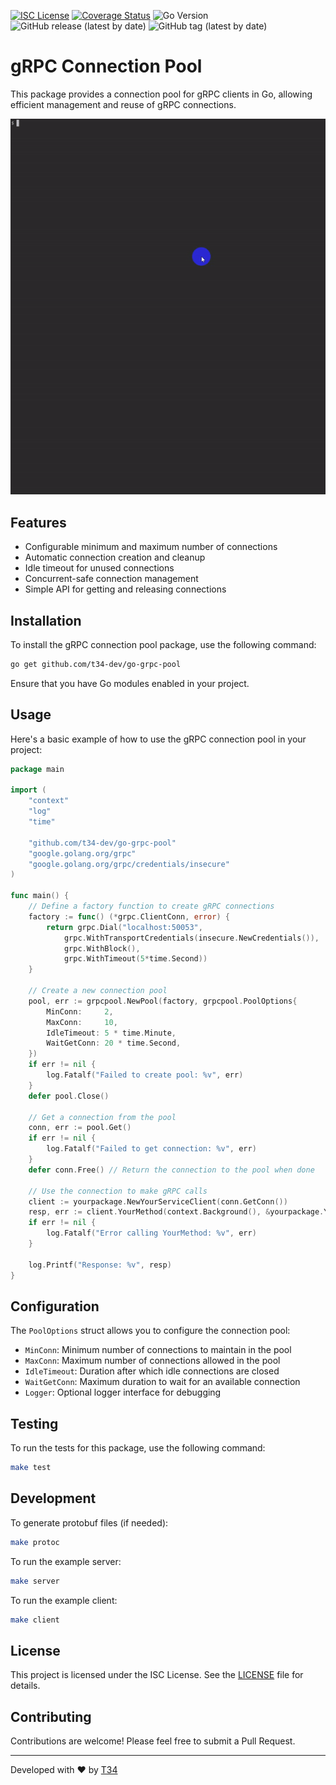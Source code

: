 [![ISC License](http://img.shields.io/badge/license-ISC-blue.svg)](http://copyfree.org)
[![Coverage Status](https://coveralls.io/repos/github/t34-dev/go-grpc-pool/badge.svg?branch=main&ver=1727970162)](https://coveralls.io/github/t34-dev/go-grpc-pool?branch=main&ver=1727970162)
![Go Version](https://img.shields.io/badge/Go-1.22-blue?logo=go&ver=1727970162)
![GitHub release (latest by date)](https://img.shields.io/github/v/release/t34-dev/go-grpc-pool?ver=1727970162)
![GitHub tag (latest by date)](https://img.shields.io/github/v/tag/t34-dev/go-grpc-pool?sort=semver&style=flat&logo=git&logoColor=white&label=Latest%20Version&color=blue&ver=1727970162)

# gRPC Connection Pool

This package provides a connection pool for gRPC clients in Go, allowing efficient management and reuse of gRPC connections.

![TypeScript WebSocket Client Logo](./example.gif)

## Features

- Configurable minimum and maximum number of connections
- Automatic connection creation and cleanup
- Idle timeout for unused connections
- Concurrent-safe connection management
- Simple API for getting and releasing connections

## Installation

To install the gRPC connection pool package, use the following command:

```bash
go get github.com/t34-dev/go-grpc-pool
```

Ensure that you have Go modules enabled in your project.

## Usage

Here's a basic example of how to use the gRPC connection pool in your project:

```go
package main

import (
	"context"
	"log"
	"time"

	"github.com/t34-dev/go-grpc-pool"
	"google.golang.org/grpc"
	"google.golang.org/grpc/credentials/insecure"
)

func main() {
	// Define a factory function to create gRPC connections
	factory := func() (*grpc.ClientConn, error) {
		return grpc.Dial("localhost:50053",
			grpc.WithTransportCredentials(insecure.NewCredentials()),
			grpc.WithBlock(),
			grpc.WithTimeout(5*time.Second))
	}

	// Create a new connection pool
	pool, err := grpcpool.NewPool(factory, grpcpool.PoolOptions{
		MinConn:     2,
		MaxConn:     10,
		IdleTimeout: 5 * time.Minute,
		WaitGetConn: 20 * time.Second,
	})
	if err != nil {
		log.Fatalf("Failed to create pool: %v", err)
	}
	defer pool.Close()

	// Get a connection from the pool
	conn, err := pool.Get()
	if err != nil {
		log.Fatalf("Failed to get connection: %v", err)
	}
	defer conn.Free() // Return the connection to the pool when done

	// Use the connection to make gRPC calls
	client := yourpackage.NewYourServiceClient(conn.GetConn())
	resp, err := client.YourMethod(context.Background(), &yourpackage.YourRequest{})
	if err != nil {
		log.Fatalf("Error calling YourMethod: %v", err)
	}

	log.Printf("Response: %v", resp)
}
```

## Configuration

The `PoolOptions` struct allows you to configure the connection pool:

- `MinConn`: Minimum number of connections to maintain in the pool
- `MaxConn`: Maximum number of connections allowed in the pool
- `IdleTimeout`: Duration after which idle connections are closed
- `WaitGetConn`: Maximum duration to wait for an available connection
- `Logger`: Optional logger interface for debugging

## Testing

To run the tests for this package, use the following command:

```bash
make test
```

## Development

To generate protobuf files (if needed):

```bash
make protoc
```

To run the example server:

```bash
make server
```

To run the example client:

```bash
make client
```

## License

This project is licensed under the ISC License. See the [LICENSE](LICENSE) file for details.

## Contributing

Contributions are welcome! Please feel free to submit a Pull Request.


---

Developed with ❤️ by [T34](https://github.com/t34-dev)
